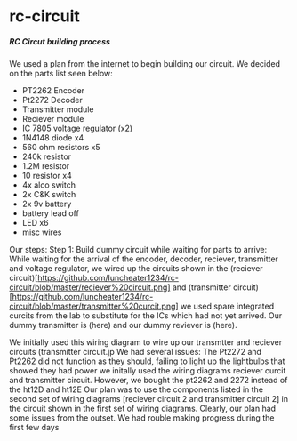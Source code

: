 # rc-circuit

##### **RC Circut building process**
We used a plan from the internet to begin building our circuit. We decided on the parts list seen below:
- PT2262 Encoder
- Pt2272 Decoder
- Transmitter module
- Reciever module
- IC 7805 voltage regulator (x2)
- 1N4148 diode x4
- 560 ohm resistors x5
- 240k resistor
- 1.2M resistor
- 10 resistor x4
- 4x alco switch
- 2x C&K switch
- 2x 9v battery
- battery lead off
- LED x6
- misc wires

Our steps:
Step 1: Build dummy circuit while waiting for parts to arrive:
While waiting for the arrival of the encoder, decoder, reciever, transmitter and voltage regulator, we wired up the circuits shown in the (reciever circuit)[https://github.com/luncheater1234/rc-circuit/blob/master/reciever%20circuit.png] and (transmitter circuit)[https://github.com/luncheater1234/rc-circuit/blob/master/transmitter%20curcit.png] we used spare integrated curcits from the lab to substitute for the ICs which had not yet arrived. Our dummy transmitter is (here) and our dummy reviever is (here).  

We initially used this wiring diagram to wire up our transmtter and reciever circuits (transmitter circuit.jp
We had several issues: 
The Pt2272 and Pt2262 did not function as they should, failing to light up the lightbulbs that showed they had power
we initally used the wiring diagrams reciever curcit and transmitter circuit. However, we bought the pt2262 and 2272 instead of the ht12D and ht12E 
Our plan was to use the components listed in the second set of wiring diagrams [reciever circuit 2 and transmitter circuit 2] in the circuit shown in the first set of wiring diagrams.
Clearly, our plan had some issues from the outset. We had rouble making progress during the first few days
